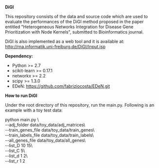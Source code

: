 **DiGI**

This repository consists of the data and source code which are used to evaluate the performances of the DiGI method proposed in the paper entitled "Heterogeneous Networks Integration for Disease Gene Prioritization with Node Kernels", submitted to Bioinformatics journal. 

DiGI is also implemented as a web tool and it is available at: http://rna.informatik.uni-freiburg.de/DiGI/Input.jsp

**Dependency:**
- Python >= 2.7
- scikit-learn >= 0.17.1
- networkx >= 2.2
- scipy >= 1.3.0
- EDeN: https://github.com/fabriziocosta/EDeN.git

**How to run DiGI**

Under the root directory of this repository, run the main.py. Following is an example with a toy test data:

python main.py \  
--adj_folder data/toy_data/adj_matrices\\  
--train_genes_file data/toy_data/train_genes\\  
--train_labels_file data/toy_data/train_labels\\  
--all_genes_file data/toy_data/all_genes\\  
--list_D 10 15\\  
--list_C 5\\  
--list_d 1 2\\  
--list_r 1 2


